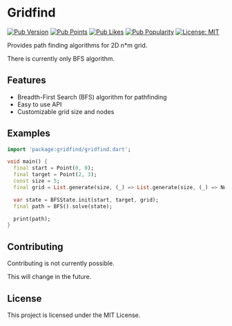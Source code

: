 # Gridfind

[![Pub Version](https://img.shields.io/pub/v/gridfind.svg)](https://pub.dev/packages/gridfind)
[![Pub Points](https://img.shields.io/pub/points/gridfind)](https://pub.dev/packages/gridfind/score)
[![Pub Likes](https://img.shields.io/pub/likes/gridfind)](https://pub.dev/packages/gridfind/score)
[![Pub Popularity](https://img.shields.io/pub/popularity/gridfind)](https://pub.dev/packages/gridfind/score)
[![License: MIT](https://img.shields.io/badge/License-MIT-yellow.svg)](https://opensource.org/licenses/MIT)

Provides path finding algorithms for 2D n*m grid.

There is currently only BFS algorithm.

## Features

- Breadth-First Search (BFS) algorithm for pathfinding
- Easy to use API
- Customizable grid size and nodes

## Examples

```dart
import 'package:gridfind/gridfind.dart';

void main() {
  final start = Point(0, 0);
  final target = Point(2, 3);
  const size = 5;
  final grid = List.generate(size, (_) => List.generate(size, (_) => Node.idle));

  var state = BFSState.init(start, target, grid);
  final path = BFS().solve(state);

  print(path);
}
```


## Contributing

Contributing is not currently possible.

This will change in the future.

## License

This project is licensed under the MIT License.
